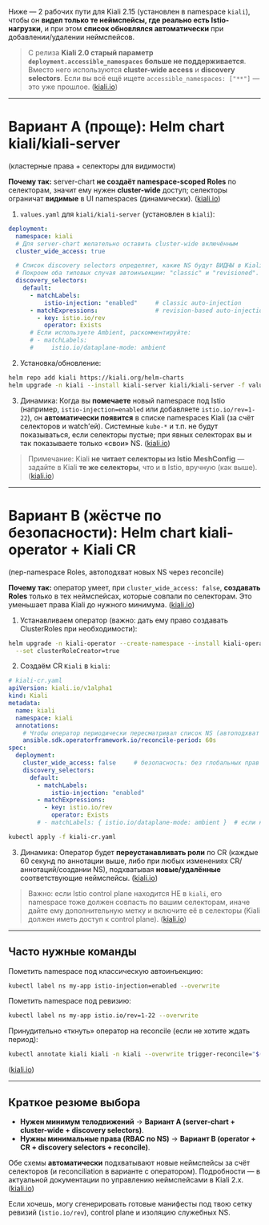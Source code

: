 Ниже — 2 рабочих пути для Kiali 2.15 (установлен в namespace `kiali`), чтобы он **видел только те неймспейсы, где реально есть Istio-нагрузки**, и при этом **список обновлялся автоматически** при добавлении/удалении неймспейсов.

> С релиза **Kiali 2.0 старый параметр `deployment.accessible_namespaces` больше не поддерживается**. Вместо него используются **cluster-wide access** и **discovery selectors**. Если вы всё ещё ищете `accessible_namespaces: ["**"]` — это уже прошлое. ([kiali.io][1])

---

# Вариант A (проще): Helm chart **kiali/kiali-server**

(кластерные права + селекторы для видимости)

**Почему так:** server-chart **не создаёт namespace-scoped Roles** по селекторам, значит ему нужен **cluster-wide** доступ; селекторы ограничат **видимые** в UI namespaces (динамически). ([kiali.io][1])

1. `values.yaml` для `kiali/kiali-server` (установлен в `kiali`):

```yaml
deployment:
  namespace: kiali
  # Для server-chart желательно оставить cluster-wide включённым
  cluster_wide_access: true

  # Список discovery selectors определяет, какие NS будут ВИДНЫ в Kiali
  # Покроем оба типовых случая автоинъекции: "classic" и "revisioned".
  discovery_selectors:
    default:
      - matchLabels:
          istio-injection: "enabled"     # classic auto-injection
      - matchExpressions:                # revision-based auto-injection
        - key: istio.io/rev
          operator: Exists
      # Если используете Ambient, раскомментируйте:
      # - matchLabels:
      #     istio.io/dataplane-mode: ambient
```

2. Установка/обновление:

```bash
helm repo add kiali https://kiali.org/helm-charts
helm upgrade -n kiali --install kiali-server kiali/kiali-server -f values.yaml
```

3. Динамика:
   Когда вы **помечаете** новый namespace под Istio (например, `istio-injection=enabled` или добавляете `istio.io/rev=1-22`), он **автоматически появится** в списке namespaces Kiali (за счёт селекторов и watch’ей). Системные `kube-*` и т.п. не будут показываться, если селекторы пустые; при явных селекторах вы и так показываете только «свои» NS. ([kiali.io][1])

> Примечание: Kiali **не читает селекторы из Istio MeshConfig** — задайте в Kiali **те же селекторы**, что и в Istio, вручную (как выше). ([kiali.io][1])

---

# Вариант B (жёстче по безопасности): Helm chart **kiali-operator** + Kiali CR

(пер-namespace Roles, автоподхват новых NS через reconcile)

**Почему так:** оператор умеет, при `cluster_wide_access: false`, **создавать Roles** только в тех неймспейсах, которые совпали по селекторам. Это уменьшает права Kiali до нужного минимума. ([kiali.io][1])

1. Устанавливаем оператор (важно: дать ему право создавать ClusterRoles при необходимости):

```bash
helm upgrade -n kiali-operator --create-namespace --install kiali-operator kiali/kiali-operator \
  --set clusterRoleCreator=true
```

2. Создаём CR `Kiali` в `kiali`:

```yaml
# kiali-cr.yaml
apiVersion: kiali.io/v1alpha1
kind: Kiali
metadata:
  name: kiali
  namespace: kiali
  annotations:
    # Чтобы оператор периодически пересматривал список NS (автоподхват новых):
    ansible.sdk.operatorframework.io/reconcile-period: 60s
spec:
  deployment:
    cluster_wide_access: false     # безопасность: без глобальных прав
    discovery_selectors:
      default:
        - matchLabels:
            istio-injection: "enabled"
        - matchExpressions:
          - key: istio.io/rev
            operator: Exists
        # - matchLabels: { istio.io/dataplane-mode: ambient }  # если нужно
```

```bash
kubectl apply -f kiali-cr.yaml
```

3. Динамика:
   Оператор будет **переустанавливать роли** по CR (каждые 60 секунд по аннотации выше, либо при любых изменениях CR/аннотаций/создании NS), подхватывая **новые/удалённые** соответствующие неймспейсы. ([kiali.io][1])

> Важно: если Istio control plane находится НЕ в `kiali`, его namespace тоже должен совпасть по вашим селекторам, иначе дайте ему дополнительную метку и включите её в селекторы (Kiali должен иметь доступ к control plane). ([kiali.io][1])

---

## Часто нужные команды

Пометить namespace под классическую автоинъекцию:

```bash
kubectl label ns my-app istio-injection=enabled --overwrite
```

Пометить namespace под ревизию:

```bash
kubectl label ns my-app istio.io/rev=1-22 --overwrite
```

Принудительно «ткнуть» оператор на reconcile (если не хотите ждать период):

```bash
kubectl annotate kiali kiali -n kiali --overwrite trigger-reconcile="$(date)"
```

([kiali.io][1])

---

## Краткое резюме выбора

* **Нужен минимум телодвижений** → **Вариант A (server-chart + cluster-wide + discovery selectors)**.
* **Нужны минимальные права (RBAC по NS)** → **Вариант B (operator + CR + discovery selectors + reconcile)**.

Обе схемы **автоматически** подхватывают новые неймспейсы за счёт селекторов (и reconciliation в варианте с оператором). Подробности — в актуальной документации по управлению неймспейсами в Kiali 2.x. ([kiali.io][1])

Если хочешь, могу сгенерировать готовые манифесты под твою сетку ревизий (`istio.io/rev`), control plane и изоляцию служебных NS.

[1]: https://kiali.io/docs/configuration/namespace-management/ "Namespace Management | Kiali"
